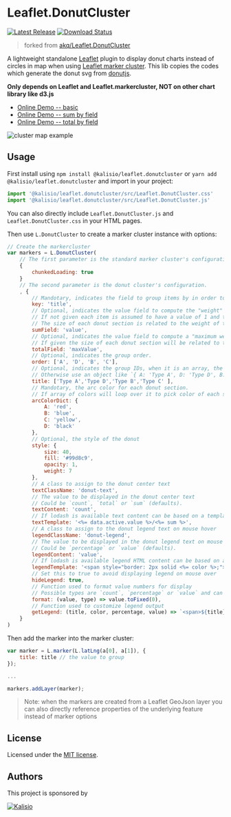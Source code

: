 # Leaflet.DonutCluster

[![Latest Release](https://img.shields.io/github/v/tag/kalisio/Leaflet.DonutCluster?sort=semver&label=latest)](https://github.com/kalisio/Leaflet.DonutCluster/releases)
[![Download Status](https://img.shields.io/npm/dm/@kalisio/leaflet.donutcluster.svg?style=flat-square)](https://www.npmjs.com/package/@kalisio/leaflet.donutcluster)

> forked from [akq/Leaflet.DonutCluster](https://github.com/akq/Leaflet.DonutCluster)

A lightweight standalone [Leaflet](https://leafletjs.com) plugin to display donut charts instead of circles in map when using [Leaflet marker cluster](https://github.com/Leaflet/Leaflet.markercluster). This lib copies the codes which generate the donut svg from [donutjs](https://github.com/finom/donutjs).

**Only depends on Leaflet and Leaflet.markercluster, NOT on other chart library like d3.js**

- [Online Demo -- basic](https://jsfiddle.net/b43c1xkf/1/embedded/result,html/)
- [Online Demo -- sum by field](https://jsfiddle.net/mfxd015b/3/embedded/result,html/)
- [Online Demo -- total by field](https://jsfiddle.net/kdL4gu6f/embedded/result,html/)

![cluster map example](screenshot.png)

## Usage

First install using `npm install @kalisio/leaflet.donutcluster` or `yarn add @kalisio/leaflet.donutcluster` and import in your project:
```javascript
import '@kalisio/leaflet.donutcluster/src/Leaflet.DonutCluster.css'
import '@kalisio/leaflet.donutcluster/src/Leaflet.DonutCluster.js'
```
You can also directly include `Leaflet.DonutCluster.js` and `Leaflet.DonutCluster.css` in your HTML pages.

Then use `L.DonutCluster` to create a marker cluster instance with options:
```javascript
// Create the markercluster
var markers = L.DonutCluster(
    // The first parameter is the standard marker cluster's configuration.
    {
        chunkedLoading: true
    }
    // The second parameter is the donut cluster's configuration.
    , {
        // Mandotary, indicates the field to group items by in order to create donut' sections.
        key: 'title',
        // Optional, indicates the value field to compute the "weight" of each donut section, ie item group.
        // If not given each item is assumed to have a value of 1 and the weight will be thus equal to item count of the group.
        // The size of each donut section is related to the weight of the group vs the sum of all weights.
        sumField: 'value',
        // Optional, indicates the value field to compute a "maximum weight" of each donut section, ie item group.
        // If given the size of each donut section will be related to the weight of the group vs the sum of maximum weights.
        totalField: 'maxValue',
        // Optional, indicates the group order.
        order: ['A', 'D', 'B', 'C'],
        // Optional, indicates the group IDs, when it is an array, the order option must be specified.
        // Otherwise use an object like `{ A: 'Type A', D: 'Type D', B: 'Type B', C: 'Type C' }``
        title: ['Type A','Type D','Type B','Type C' ],
        // Mandotary, the arc color for each donut section.
        // If array of colors will loop over it to pick color of each section sequentially.
        arcColorDict: {
            A: 'red',
            B: 'blue',
            C: 'yellow',
            D: 'black'
        },
        // Optional, the style of the donut
        style: {
            size: 40,
            fill: '#99d8c9',
            opacity: 1,
            weight: 7
        },
        // A class to assign to the donut center text
        textClassName: 'donut-text',
        // The value to be displayed in the donut center text
        // Could be `count`, `total` or `sum` (defaults).
        textContent: 'count',
        // If lodash is available text content can be based on a template.
        textTemplate: '<%= data.active.value %>/<%= sum %>',
        // A class to assign to the donut legend text on mouse hover
        legendClassName: 'donut-legend',
        // The value to be displayed in the donut legend text on mouse hover
        // Could be `percentage` or `value` (defaults).
        legendContent: 'value',
        // If lodash is available legend HTML content can be based on a template.
        legendTemplate: '<span style="border: 2px solid <%= color %>;"><%= selected.title %>:&nbsp;<%= selected.value %></span>',
        // Set this to true to avoid displaying legend on mouse over
        hideLegend: true,
        // Function used to format value numbers for display
        // Possible types are `count`, `percentage` or `value` and can help to use different formattings
        format: (value, type) => value.toFixed(0),
        // Function used to customize legend output
        getLegend: (title, color, percentage, value) => `<span>${title}:&nbsp;${percentage}%</span>`
    }
)
```
Then add the marker into the marker cluster:
```javascript
var marker = L.marker(L.latLng(a[0], a[1]), {
    title: title // the value to group
});

...

markers.addLayer(marker);
```

> Note: when the markers are created from a Leaflet GeoJson layer you can also directly reference properties of the underlying feature instead of marker options

## License

Licensed under the [MIT license](LICENSE).

## Authors

This project is sponsored by 

[![Kalisio](https://s3.eu-central-1.amazonaws.com/kalisioscope/kalisio/kalisio-logo-black-256x84.png)](https://kalisio.com)
